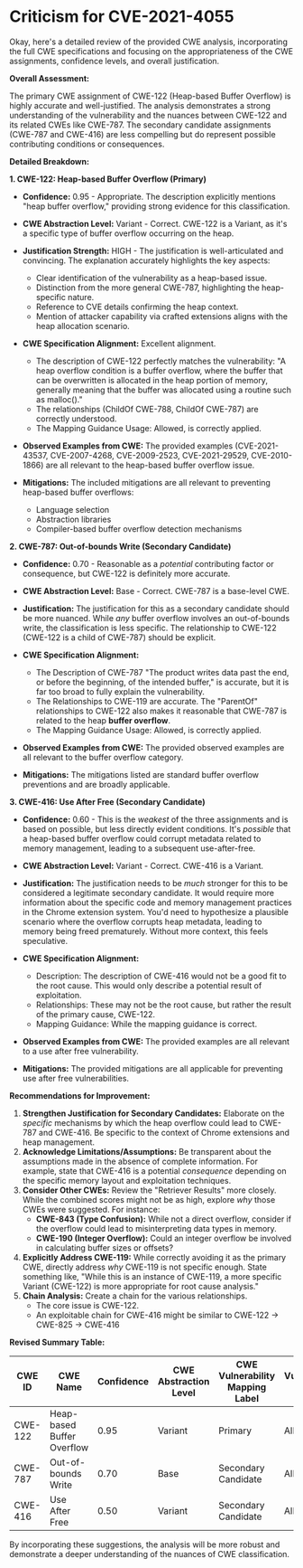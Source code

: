 # Criticism for CVE-2021-4055

Okay, here's a detailed review of the provided CWE analysis, incorporating the full CWE specifications and focusing on the appropriateness of the CWE assignments, confidence levels, and overall justification.

**Overall Assessment:**

The primary CWE assignment of CWE-122 (Heap-based Buffer Overflow) is highly accurate and well-justified. The analysis demonstrates a strong understanding of the vulnerability and the nuances between CWE-122 and its related CWEs like CWE-787.  The secondary candidate assignments (CWE-787 and CWE-416) are less compelling but do represent possible contributing conditions or consequences.

**Detailed Breakdown:**

**1. CWE-122: Heap-based Buffer Overflow (Primary)**

*   **Confidence:** 0.95 - Appropriate. The description explicitly mentions "heap buffer overflow," providing strong evidence for this classification.
*   **CWE Abstraction Level:** Variant - Correct. CWE-122 is a Variant, as it's a specific type of buffer overflow occurring on the heap.
*   **Justification Strength:** HIGH - The justification is well-articulated and convincing.  The explanation accurately highlights the key aspects:
    *   Clear identification of the vulnerability as a heap-based issue.
    *   Distinction from the more general CWE-787, highlighting the heap-specific nature.
    *   Reference to CVE details confirming the heap context.
    *   Mention of attacker capability via crafted extensions aligns with the heap allocation scenario.

*   **CWE Specification Alignment:** Excellent alignment.
    *   The description of CWE-122 perfectly matches the vulnerability: "A heap overflow condition is a buffer overflow, where the buffer that can be overwritten is allocated in the heap portion of memory, generally meaning that the buffer was allocated using a routine such as malloc()."
    *   The relationships (ChildOf CWE-788, ChildOf CWE-787) are correctly understood.
    *   The Mapping Guidance Usage: Allowed, is correctly applied.
*   **Observed Examples from CWE:** The provided examples (CVE-2021-43537, CVE-2007-4268, CVE-2009-2523, CVE-2021-29529, CVE-2010-1866) are all relevant to the heap-based buffer overflow issue.
*   **Mitigations:** The included mitigations are all relevant to preventing heap-based buffer overflows:
    *   Language selection
    *   Abstraction libraries
    *   Compiler-based buffer overflow detection mechanisms

**2. CWE-787: Out-of-bounds Write (Secondary Candidate)**

*   **Confidence:** 0.70 -  Reasonable as a *potential* contributing factor or consequence, but CWE-122 is definitely more accurate.
*   **CWE Abstraction Level:** Base - Correct. CWE-787 is a base-level CWE.
*   **Justification:**  The justification for this as a secondary candidate should be more nuanced. While *any* buffer overflow involves an out-of-bounds write, the classification is less specific. The relationship to CWE-122 (CWE-122 is a child of CWE-787) should be explicit.

*   **CWE Specification Alignment:**
    *   The Description of CWE-787 "The product writes data past the end, or before the beginning, of the intended buffer," is accurate, but it is far too broad to fully explain the vulnerability.
    *   The Relationships to CWE-119 are accurate. The "ParentOf" relationships to CWE-122 also makes it reasonable that CWE-787 is related to the heap **buffer overflow**.
    *   The Mapping Guidance Usage: Allowed, is correctly applied.
*   **Observed Examples from CWE:** The provided observed examples are all relevant to the buffer overflow category.
*   **Mitigations:** The mitigations listed are standard buffer overflow preventions and are broadly applicable.

**3. CWE-416: Use After Free (Secondary Candidate)**

*   **Confidence:** 0.60 - This is the *weakest* of the three assignments and is based on possible, but less directly evident conditions.  It's *possible* that a heap-based buffer overflow could corrupt metadata related to memory management, leading to a subsequent use-after-free.
*   **CWE Abstraction Level:** Variant - Correct. CWE-416 is a Variant.
*   **Justification:** The justification needs to be *much* stronger for this to be considered a legitimate secondary candidate. It would require more information about the specific code and memory management practices in the Chrome extension system. You'd need to hypothesize a plausible scenario where the overflow corrupts heap metadata, leading to memory being freed prematurely. Without more context, this feels speculative.

*   **CWE Specification Alignment:**
    *   Description: The description of CWE-416 would not be a good fit to the root cause. This would only describe a potential result of exploitation.
    *   Relationships: These may not be the root cause, but rather the result of the primary cause, CWE-122.
    *   Mapping Guidance: While the mapping guidance is correct.
*   **Observed Examples from CWE:** The provided examples are all relevant to a use after free vulnerability.
*   **Mitigations:** The provided mitigations are all applicable for preventing use after free vulnerabilities.

**Recommendations for Improvement:**

1.  **Strengthen Justification for Secondary Candidates:** Elaborate on the *specific* mechanisms by which the heap overflow could lead to CWE-787 and CWE-416. Be specific to the context of Chrome extensions and heap management.
2.  **Acknowledge Limitations/Assumptions:** Be transparent about the assumptions made in the absence of complete information. For example, state that CWE-416 is a potential *consequence* depending on the specific memory layout and exploitation techniques.
3.  **Consider Other CWEs:** Review the "Retriever Results" more closely. While the combined scores might not be as high, explore *why* those CWEs were suggested. For instance:
    *   **CWE-843 (Type Confusion):** While not a direct overflow, consider if the overflow could lead to misinterpreting data types in memory.
    *   **CWE-190 (Integer Overflow):** Could an integer overflow be involved in calculating buffer sizes or offsets?
4.  **Explicitly Address CWE-119:** While correctly avoiding it as the primary CWE, directly address *why* CWE-119 is not specific enough.  State something like, "While this is an instance of CWE-119, a more specific Variant (CWE-122) is more appropriate for root cause analysis."
5.  **Chain Analysis:** Create a chain for the various relationships.
    *   The core issue is CWE-122.
    *   An exploitable chain for CWE-416 might be similar to CWE-122 -> CWE-825 -> CWE-416

**Revised Summary Table:**

| CWE ID | CWE Name | Confidence | CWE Abstraction Level | CWE Vulnerability Mapping Label | CWE-Vulnerability Mapping Notes |
|---|---|---|---|---|---|
| CWE-122 | Heap-based Buffer Overflow | 0.95 | Variant | Primary | Allowed |
| CWE-787 | Out-of-bounds Write | 0.70 | Base | Secondary Candidate | Allowed | Possible underlying write operation. |
| CWE-416 | Use After Free | 0.50 | Variant | Secondary Candidate | Allowed | Potential *consequence* of memory corruption, depending on exploitation. Further analysis needed. |

By incorporating these suggestions, the analysis will be more robust and demonstrate a deeper understanding of the nuances of CWE classification.